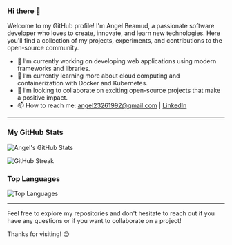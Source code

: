 ### Hi there 👋

<!--
**angelbeamud/angelbeamud** is a ✨ _special_ ✨ repository because its `README.md` (this file) appears on your GitHub profile.
-->

Welcome to my GitHub profile! I'm Angel Beamud, a passionate software developer who loves to create, innovate, and learn new technologies. Here you'll find a collection of my projects, experiments, and contributions to the open-source community.

- 🔭 I’m currently working on developing web applications using modern frameworks and libraries.
- 🌱 I’m currently learning more about cloud computing and containerization with Docker and Kubernetes.
- 👯 I’m looking to collaborate on exciting open-source projects that make a positive impact.
- 📫 How to reach me: [angel23261992@gmail.com](mailto:angel23261992@gmail.com) | [LinkedIn](https://www.linkedin.com/in/%C3%A1ngel-l%C3%B3pez-beamud-865102236/)

---

### My GitHub Stats

![Angel's GitHub Stats](https://github-readme-stats.vercel.app/api?username=angelbeamud&show_icons=true&theme=radical)

![GitHub Streak](https://streak-stats.demolab.com/?user=angelbeamud&theme=radical)

### Top Languages

![Top Languages](https://github-readme-stats.vercel.app/api/top-langs/?username=angelbeamud&layout=compact&theme=radical)

---

Feel free to explore my repositories and don't hesitate to reach out if you have any questions or if you want to collaborate on a project!

Thanks for visiting! 😊
